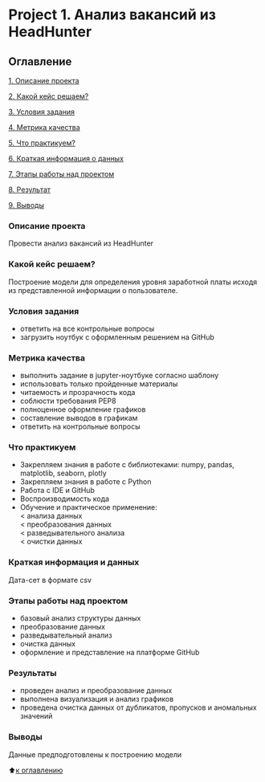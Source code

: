 # __Project 1. Анализ вакансий из HeadHunter__

## __Оглавление__
[1. Описание проекта](https://github.com/Alekaran/SF-DS-Alekaran/#%D0%BE%D0%BF%D0%B8%D1%81%D0%B0%D0%BD%D0%B8%D0%B5-%D0%BF%D1%80%D0%BE%D0%B5%D0%BA%D1%82%D0%B0)<br>

[2. Какой кейс решаем?](https://github.com/Alekaran/SF-DS-Alekaran/#%D0%BA%D0%B0%D0%BA%D0%BE%D0%B9-%D0%BA%D0%B5%D0%B9%D1%81-%D1%80%D0%B5%D1%88%D0%B0%D0%B5%D0%BC)<br>

[3. Условия задания](https://github.com/Alekaran/SF-DS-Alekaran/#%D1%83%D1%81%D0%BB%D0%BE%D0%B2%D0%B8%D1%8F-%D0%B7%D0%B0%D0%B4%D0%B0%D0%BD%D0%B8%D1%8F)<br>

[4. Метрика качества](https://github.com/Alekaran/SF-DS-Alekaran/#%D0%BC%D0%B5%D1%82%D1%80%D0%B8%D0%BA%D0%B0-%D0%BA%D0%B0%D1%87%D0%B5%D1%81%D1%82%D0%B2%D0%B0)<br>

[5. Что практикуем?](https://github.com/Alekaran/SF-DS-Alekaran/#%D1%87%D1%82%D0%BE-%D0%BF%D1%80%D0%B0%D0%BA%D1%82%D0%B8%D0%BA%D1%83%D0%B5%D0%BC)<br>

[6. Краткая информация о данных](https://github.com/Alekaran/SF-DS-Alekaran/#%D0%BA%D1%80%D0%B0%D1%82%D0%BA%D0%B0%D1%8F-%D0%B8%D0%BD%D1%84%D0%BE%D1%80%D0%BC%D0%B0%D1%86%D0%B8%D1%8F-%D0%B8-%D0%B4%D0%B0%D0%BD%D0%BD%D1%8B%D1%85)<br>

[7. Этапы работы над проектом](https://github.com/Alekaran/SF-DS-Alekaran/#%D1%8D%D1%82%D0%B0%D0%BF%D1%8B-%D1%80%D0%B0%D0%B1%D0%BE%D1%82%D1%8B-%D0%BD%D0%B0%D0%B4-%D0%BF%D1%80%D0%BE%D0%B5%D0%BA%D1%82%D0%BE%D0%BC)<br>

[8. Результат](https://github.com/Alekaran/SF-DS-Alekaran/#%D1%80%D0%B5%D0%B7%D1%83%D0%BB%D1%8C%D1%82%D0%B0%D1%82%D1%8B)<br>

[9. Выводы](https://github.com/Alekaran/SF-DS-Alekaran/#%D0%B2%D1%8B%D0%B2%D0%BE%D0%B4%D1%8B)<br>

### __Описание проекта__
Провести анализ вакансий из HeadHunter

### __Какой кейс решаем__?
Построение модели для определения уровня заработной платы исходя из представленной информации о пользователе.

### **Условия задания**
- ответить на все контрольные вопросы  
- загрузить ноутбук с оформленным решением на GitHub 

### **Метрика качества**
- выполнить задание в jupyter-ноутбуке согласно шаблону
- использовать только пройденные материалы
- читаемость и прозрачность кода
- соблюсти требования PEP8
- полноценное оформление графиков
- составление выводов в графикам
- ответить на контрольные вопросы

### **Что практикуем**
- Закрепляем знания в работе с библиотеками: numpy, pandas, matplotlib, seaborn, plotly
- Закрепляем знания в работе с Python
- Работа с IDE и GitHub
- Воспроизводимость кода
- Обучение и практическое применение:  
< анализа данных   
< преобразования данных  
< разведывательного анализа  
< очистки данных  

### **Краткая информация и данных**
Дата-сет в формате csv

### **Этапы работы над проектом**
- базовый анализ структуры данных
- преобразование данных
- разведывательный анализ
- очистка данных
- оформление и представление на платформе GitHub

### **Результаты**
- проведен анализ и преобразование данных
- выполнена визуализация и анализ графиков
- проведена очистка данных от дубликатов, пропусков и аномальных значений

### **Выводы**
Данные предподготовлены к построению модели

:arrow_up:[к оглавлению](https://github.com/Alekaran/SF-DS-Alekaran/#%D0%BE%D0%B3%D0%BB%D0%B0%D0%B2%D0%BB%D0%B5%D0%BD%D0%B8%D0%B5)
